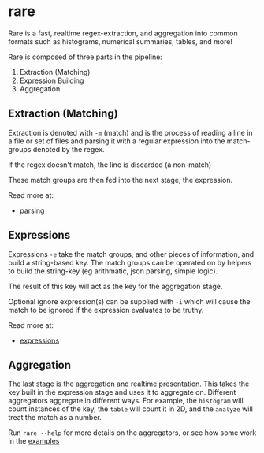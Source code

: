 # rare

Rare is a fast, realtime regex-extraction, and aggregation into common formats
such as histograms, numerical summaries, tables, and more!

Rare is composed of three parts in the pipeline:

1. Extraction (Matching)
2. Expression Building
3. Aggregation

## Extraction (Matching)

Extraction is denoted with `-m` (match) and is the process of reading a line in
a file or set of files and parsing it with a regular expression into the
match-groups denoted by the regex.

If the regex doesn't match, the line is discarded (a non-match)

These match groups are then fed into the next stage, the expression.

Read more at:

* [parsing](extractor.md)

## Expressions

Expressions `-e` take the match groups, and other pieces of information, and build
a string-based key.  The match groups can be operated on by helpers to build
the string-key (eg arithmatic, json parsing, simple logic).

The result of this key will act as the key for the aggregation stage.

Optional ignore expression(s) can be supplied with `-i` which will
cause the match to be ignored if the expression evaluates to be truthy.

Read more at:

* [expressions](expressions.md)

## Aggregation

The last stage is the aggregation and realtime presentation.  This takes the
key built in the expression stage and uses it to aggregate on. Different aggregators
aggregate in different ways.  For example, the `histogram` will count instances of the key,
the `table` will count it in 2D, and the `analyze` will treat the match as a number.

Run `rare --help` for more details on the aggregators, or see how some work in
the [examples](examples.md)
